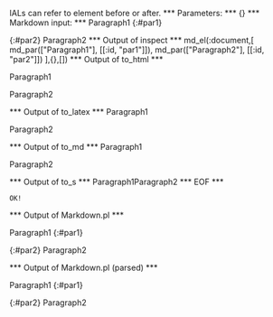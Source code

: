IALs can refer to element before or after.
*** Parameters: ***
{}
*** Markdown input: ***
Paragraph1
{:#par1}

{:#par2}
Paragraph2
*** Output of inspect ***
md_el(:document,[
	md_par(["Paragraph1"], [[:id, "par1"]]),
	md_par(["Paragraph2"], [[:id, "par2"]])
],{},[])
*** Output of to_html ***

<p id='par1'>Paragraph1</p>

<p id='par2'>Paragraph2</p>

*** Output of to_latex ***
Paragraph1

Paragraph2


*** Output of to_md ***
Paragraph1

Paragraph2


*** Output of to_s ***
Paragraph1Paragraph2
*** EOF ***



	OK!



*** Output of Markdown.pl ***
<p>Paragraph1
{:#par1}</p>

<p>{:#par2}
Paragraph2</p>

*** Output of Markdown.pl (parsed) ***
<p>Paragraph1
{:#par1}</p
   ><p>{:#par2}
Paragraph2</p
 >